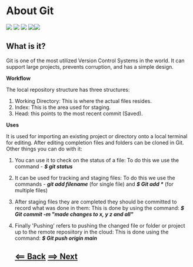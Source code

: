 # About Git
![](https://upload.wikimedia.org/wikipedia/commons/thumb/3/3f/Git_icon.svg/150px-Git_icon.svg.png) ![](https://upload.wikimedia.org/wikipedia/commons/thumb/3/3f/Git_icon.svg/150px-Git_icon.svg.png) ![](https://upload.wikimedia.org/wikipedia/commons/thumb/3/3f/Git_icon.svg/150px-Git_icon.svg.png) ![](https://upload.wikimedia.org/wikipedia/commons/thumb/3/3f/Git_icon.svg/150px-Git_icon.svg.png)![](https://upload.wikimedia.org/wikipedia/commons/thumb/3/3f/Git_icon.svg/150px-Git_icon.svg.png)

## What is it?

Git is one of the most utilized Version Control Systems in the world. It can support large projects, prevents corruption, and has a simple design. 

**Workflow**

The local repository structure has three structures:

1. Working Directory: This is where the actual files resides.
1. Index: This is the area used for staging.
1. Head: this points to the most recent commit (Saved).

**Uses**

It is used for importing an existing project or directory onto a local terminal for editing. After editing completion files and folders can be cloned in Git. Other things you can do with it:

1. You can use it to check on the status of a file: To do this we use the command - *__$ git status__*
1. It can be used for tracking and staging files: To do this we use the commands - *__git add filename__* (for single file) and *__$ Git add *__* (for multiple files)
1. After staging files they are completed they should be committed to record what was done in them: This is done by using the command: *__$ Git commit -m "made changes to x, y z and all"__*
1. Finally 'Pushing' refers to pushing the changed file or folder or project up to the remote reposiitory in the cloud: This is done using the command: *__$ Git push origin main__*

      ## [<== Back](README.md)        [==> Next]()
